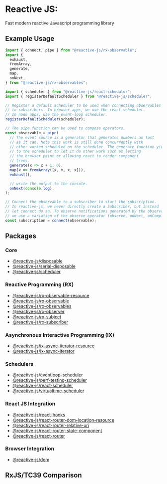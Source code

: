 # Reactive JS:

Fast modern reactive Javascript programming library

## Example Usage

```typescript
import { connect, pipe } from "@reactive-js/rx-observable";
import {
  exhaust,
  fromArray,
  generate,
  map,
  onNext,
} from "@reactive-js/rx-observables";

import { scheduler } from "@reactive-js/react-scheduler";
import { registerDefaultScheduler } from "@reactive-js/scheduler";

// Register a default scheduler to be used when connecting observables
// to subscribers. In browser apps, we use the react-scheduler.
// In node apps, use the event-loop scheduler.
registerDefaultScheduler(scheduler);

// The pipe function can be used to compose operators.
const observable = pipe(
  // The event source is a generator that generates numbers as fast
  // as it can. Note this work is still done concurrently with
  // other worked scheduled on the scheduler. The generate function yields
  // to the scheduler to let it do other work such as letting
  // the browser paint or allowing react to render component
  // trees.
  generate(x => x + 1, 0),
  map(x => fromArray([x, x, x, x])),
  exhaust(),

  // write the output to the console.
  onNext(console.log),
);

// Connect the observable to a subscriber to start the subscription.
// In reactive-js, we never directly create a Subscriber, but instead
// let connect do so. To observe notifications generated by the observable,
// we use a variation of the observe operator (observe, onNext, onComplete, onError).
const subscription = connect(observable);
```

## Packages

### Core
* [@reactive-js/disposable](./packages/disposable/docs)
* [@reactive-js/serial-disposable](./packages/serial-disposable/docs)
* [@reactive-js/scheduler](./packages/scheduler/docs)

### Reactive Programming (RX)
* [@reactive-js/rx-observable-resource](./packages/rx-observable-resource/docs)
* [@reactive-js/rx-observable](./packages/rx-observable/docs)
* [@reactive-js/rx-observables](./packages/rx-observables/docs)
* [@reactive-js/rx-observer](./packages/rx-observer/docs)
* [@reactive-js/rx-subject](./packages/rx-subject/docs)
* [@reactive-js/rx-subscriber](./packages/rx-subscriber/docs)

### Asynchronous Interactive Programming (IX)
* [@reactive-js/ix-async-iterator-resource](./packages/ix-async-iterator-resource/docs)
* [@reactive-js/ix-async-iterator](./packages/ix-async-iterator/docs)

### Schedulers
* [@reactive-js/eventloop-scheduler](./packages/eventloop-scheduler/docs)
* [@reactive-js/perf-testing-scheduler](./packages/perf-testing-scheduler/docs)
* [@reactive-js/react-scheduler](./packages/react-scheduler/docs)
* [@reactive-js/virtualtime-scheduler](./packages/virtualtime-scheduler/docs)

### React JS Integration
* [@reactive-js/react-hooks](./packages/react-hooks/docs)
* [@reactive-js/react-router-dom-location-resource](./packages/react-router-dom-location-resource/docs)
* [@reactive-js/react-router-relative-uri](./packages/react-router-relative-uri/docs)
* [@reactive-js/react-router-state-component](./packages/react-router-state-component/docs)
* [@reactive-js/react-router](./packages/react-router)

### Browser Integration
* [@reactive-js/dom](./packages/dom/docs)

## RxJS/TC39 Comparison


